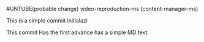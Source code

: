 #UNTUBE(probable change) video-reproduction-ms (content-manager-ms)

This is a simple commit initialazi

This commit Has the first advance has a simple MD text.